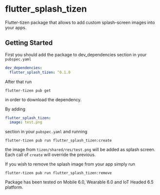# flutter_splash_tizen

Flutter-tizen package that allows to add custom splash-screen images into your apps.
## Getting Started

First you should add the package to dev_dependencies section in your `pubspec.yaml`

```yaml
dev_dependencies:
  flutter_splash_tizen: ^0.1.0
```
After that run 
```
flutter-tizen pub get
```
in order to download the dependency.

By adding 
```yaml
flutter_splash_tizen:
  image: test.png
```
section in your `pubspec.yaml` and running 
```
flutter-tizen pub run flutter_splash_tizen:create
```
the image from `tizen/shared/res/test.png` will be added as splash screen. Each call of `create` will override the previous. <br>

If you wish to remove the splash image from your app simply run
```
flutter-tizen pub run flutter_splash_tizen:remove
```
Package has been tested on Mobile 6.0, Wearable 6.0 and IoT Headed 6.5 platform.
